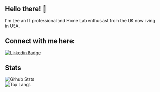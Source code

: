 ## Hello there! 👋
I'm Lee an IT professional and Home Lab enthusiast from the UK now living in USA.<br>

## Connect with me here:
[![Linkedin Badge](https://img.shields.io/badge/-LeeWoodhouse-blue?style=flat-square&logo=Linkedin&logoColor=white&link=https://www.linkedin.com/in/lee-woodhouse-58056118b/)](https://www.linkedin.com/in/lee-woodhouse-58056118b/)


## Stats

![Github Stats](https://github-readme-stats.vercel.app/api?username=lpwoodhouse&count_private=true&show_icons=true&include_all_commits=true&theme=radical)<br>
![Top Langs](https://github-readme-stats.vercel.app/api/top-langs/?username=lpwoodhouse&hide=TeX&layout=compact&theme=radical)

